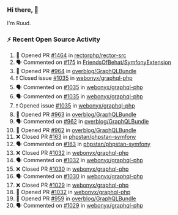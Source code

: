### Hi there, 👋

I'm Ruud.
 
### :zap: Recent Open Source Activity

<!--START_SECTION:activity-->
1. 💪 Opened PR [#1464](https://github.com/rectorphp/rector-src/pull/1464) in [rectorphp/rector-src](https://github.com/rectorphp/rector-src)
2. 🗣 Commented on [#175](https://github.com/FriendsOfBehat/SymfonyExtension/issues/175) in [FriendsOfBehat/SymfonyExtension](https://github.com/FriendsOfBehat/SymfonyExtension)
3. 💪 Opened PR [#964](https://github.com/overblog/GraphQLBundle/pull/964) in [overblog/GraphQLBundle](https://github.com/overblog/GraphQLBundle)
4. ❗️ Closed issue [#1035](https://github.com/webonyx/graphql-php/issues/1035) in [webonyx/graphql-php](https://github.com/webonyx/graphql-php)
5. 🗣 Commented on [#1035](https://github.com/webonyx/graphql-php/issues/1035) in [webonyx/graphql-php](https://github.com/webonyx/graphql-php)
6. 🗣 Commented on [#1035](https://github.com/webonyx/graphql-php/issues/1035) in [webonyx/graphql-php](https://github.com/webonyx/graphql-php)
7. ❗️ Opened issue [#1035](https://github.com/webonyx/graphql-php/issues/1035) in [webonyx/graphql-php](https://github.com/webonyx/graphql-php)
8. 💪 Opened PR [#963](https://github.com/overblog/GraphQLBundle/pull/963) in [overblog/GraphQLBundle](https://github.com/overblog/GraphQLBundle)
9. 🗣 Commented on [#962](https://github.com/overblog/GraphQLBundle/issues/962) in [overblog/GraphQLBundle](https://github.com/overblog/GraphQLBundle)
10. 💪 Opened PR [#962](https://github.com/overblog/GraphQLBundle/pull/962) in [overblog/GraphQLBundle](https://github.com/overblog/GraphQLBundle)
11. ❌ Closed PR [#163](https://github.com/phpstan/phpstan-symfony/pull/163) in [phpstan/phpstan-symfony](https://github.com/phpstan/phpstan-symfony)
12. 🗣 Commented on [#163](https://github.com/phpstan/phpstan-symfony/issues/163) in [phpstan/phpstan-symfony](https://github.com/phpstan/phpstan-symfony)
13. ❌ Closed PR [#1032](https://github.com/webonyx/graphql-php/pull/1032) in [webonyx/graphql-php](https://github.com/webonyx/graphql-php)
14. 🗣 Commented on [#1032](https://github.com/webonyx/graphql-php/issues/1032) in [webonyx/graphql-php](https://github.com/webonyx/graphql-php)
15. ❌ Closed PR [#1030](https://github.com/webonyx/graphql-php/pull/1030) in [webonyx/graphql-php](https://github.com/webonyx/graphql-php)
16. 🗣 Commented on [#1030](https://github.com/webonyx/graphql-php/issues/1030) in [webonyx/graphql-php](https://github.com/webonyx/graphql-php)
17. ❌ Closed PR [#1029](https://github.com/webonyx/graphql-php/pull/1029) in [webonyx/graphql-php](https://github.com/webonyx/graphql-php)
18. 💪 Opened PR [#1032](https://github.com/webonyx/graphql-php/pull/1032) in [webonyx/graphql-php](https://github.com/webonyx/graphql-php)
19. 💪 Opened PR [#959](https://github.com/overblog/GraphQLBundle/pull/959) in [overblog/GraphQLBundle](https://github.com/overblog/GraphQLBundle)
20. 🗣 Commented on [#1029](https://github.com/webonyx/graphql-php/issues/1029) in [webonyx/graphql-php](https://github.com/webonyx/graphql-php)
<!--END_SECTION:activity-->

